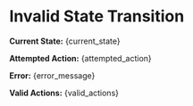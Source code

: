 # Invalid State Transition

**Current State:** {current_state}

**Attempted Action:** {attempted_action}

**Error:** {error_message}

**Valid Actions:** {valid_actions}
